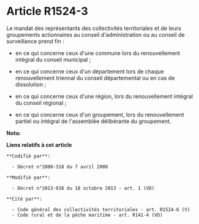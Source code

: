# Article R1524-3

Le mandat des représentants des collectivités territoriales et de leurs groupements actionnaires au conseil d'administration
ou au conseil de surveillance prend fin :

- en ce qui concerne ceux d'une commune lors du renouvellement intégral du conseil municipal ;

- en ce qui concerne ceux d'un département lors de chaque renouvellement triennal du conseil départemental ou en cas de
dissolution ;

- en ce qui concerne ceux d'une région, lors du renouvellement intégral du conseil régional ;

- en ce qui concerne ceux d'un groupement, lors du renouvellement partiel ou intégral de l'assemblée délibérante du
groupement.

**Nota:**



**Liens relatifs à cet article**

	**Codifié par**:

	  - Décret n°2000-318 du 7 avril 2000

	**Modifié par**:

	  - Décret n°2013-938 du 18 octobre 2013 - art. 1 (VD)

	**Cité par**:

	  - Code général des collectivités territoriales - art. R1524-6 (V)
	  - Code rural et de la pêche maritime - art. R141-4 (VD)
